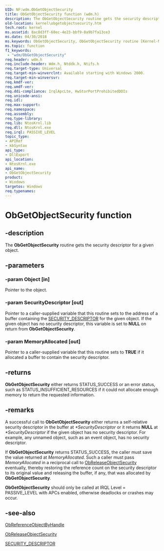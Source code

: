 ```yaml
---
UID: NF:wdm.ObGetObjectSecurity
title: ObGetObjectSecurity function (wdm.h)
description: The ObGetObjectSecurity routine gets the security descriptor for a given object.
old-location: kernel\obgetobjectsecurity.htm
tech.root: kernel
ms.assetid: 8ac8d3ff-68ec-4e23-bbf9-0a9b7fa13ce3
ms.date: 04/30/2018
ms.keywords: ObGetObjectSecurity, ObGetObjectSecurity routine [Kernel-Mode Driver Architecture], k107_a0c800de-984a-427f-b308-415f831e5d34.xml, kernel.obgetobjectsecurity, wdm/ObGetObjectSecurity
ms.topic: function
f1_keywords:
 - "wdm/ObGetObjectSecurity"
req.header: wdm.h
req.include-header: Wdm.h, Ntddk.h, Ntifs.h
req.target-type: Universal
req.target-min-winverclnt: Available starting with Windows 2000.
req.target-min-winversvr: 
req.kmdf-ver: 
req.umdf-ver: 
req.ddi-compliance: IrqlApcLte, HwStorPortProhibitedDDIs
req.unicode-ansi: 
req.idl: 
req.max-support: 
req.namespace: 
req.assembly: 
req.type-library: 
req.lib: NtosKrnl.lib
req.dll: NtosKrnl.exe
req.irql: PASSIVE_LEVEL
topic_type:
- APIRef
- kbSyntax
api_type:
- DllExport
api_location:
- NtosKrnl.exe
api_name:
- ObGetObjectSecurity
product:
- Windows
targetos: Windows
req.typenames: 
---
```


# ObGetObjectSecurity function

## -description

The **ObGetObjectSecurity** routine gets the security descriptor for a given object.

## -parameters

### -param Object [in]

Pointer to the object.

### -param SecurityDescriptor [out]

Pointer to a caller-supplied variable that this routine sets to the address of a buffer containing the [SECURITY_DESCRIPTOR](https://docs.microsoft.com/windows-hardware/drivers/ddi/ntifs/ns-ntifs-_security_descriptor) for the given object. If the given object has no security descriptor, this variable is set to **NULL** on return from **ObGetObjectSecurity**.

### -param MemoryAllocated [out]

Pointer to a caller-supplied variable that this routine sets to **TRUE** if it allocated a buffer to contain the security descriptor.

## -returns

**ObGetObjectSecurity** either returns STATUS_SUCCESS or an error status, such as STATUS_INSUFFICIENT_RESOURCES if it could not allocate enough memory to return the requested information. 

## -remarks

A successful call to **ObGetObjectSecurity** either returns a self-relative security descriptor in the buffer at *\*SecurityDescriptor* or it returns **NULL** at *\*SecurityDescriptor* if the given object has no security descriptor. For example, any unnamed object, such as an event object, has no security descriptor.

If **ObGetObjectSecurity** returns STATUS_SUCCESS, the caller must save the value returned at *MemoryAllocated*. Such a caller must pass *MemoryAllocated* in a reciprocal call to [ObReleaseObjectSecurity](nf-wdm-obreleaseobjectsecurity.md) eventually, thereby restoring the reference count on the security descriptor to its original value and releasing the buffer, if any, that was allocated by **ObGetObjectSecurity**. 

**ObGetObjectSecurity** should only be called at IRQL Level = PASSIVE_LEVEL with APCs enabled, otherwise deadlocks or crashes may occur.

## -see-also

[ObReferenceObjectByHandle](nf-wdm-obreferenceobjectbyhandle.md)

[ObReleaseObjectSecurity](nf-wdm-obreleaseobjectsecurity.md)

[SECURITY_DESCRIPTOR](https://docs.microsoft.com/windows-hardware/drivers/ddi/ntifs/ns-ntifs-_security_descriptor)

